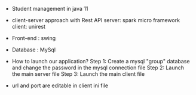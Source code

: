 * Student management in java 11
* client-server approach with Rest API
   server: spark micro framework 
   client: unirest
* Front-end : swing
* Database : MySql

* How to launch our application?
Step 1: Create a mysql "group" database and change the password in the mysql connection file 
Step 2: Launch the main server file
Step 3: Launch the main client file

* url and port are editable in client ini file
